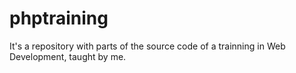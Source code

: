 phptraining
===========

It's a repository with parts of the source code of a trainning in Web Development, taught by me.
